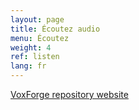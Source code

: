 ```yaml
---
layout: page
title: Écoutez audio
menu: Écoutez
weight: 4
ref: listen
lang: fr
---
```

[VoxForge repository website](http://www.repository.voxforge1.org/downloads/fr/Trunk/Audio/Original/48kHz_16bit/)<br>

<!--
<html>
  <head>
        <title>Listen to Speech Audio</title>
  </head>
  <body>

<br>
        <iframe sandbox src="http://www.repository.voxforge1.org/downloads/fr/Trunk/Audio/Original/48kHz_16bit/" width="500" height="800">
            Click here [VoxForge repository website](http://www.repository.voxforge1.org/downloads/fr/Trunk/Audio/Original/) to listen to audio
        </iframe>
   </body>
</html>
-->


